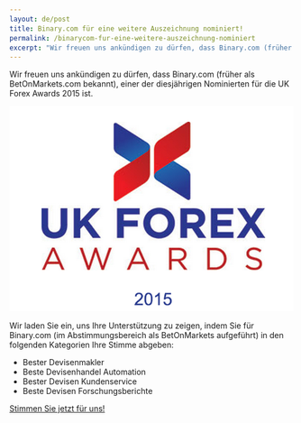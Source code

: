 ```yaml
---
layout: de/post
title: Binary.com für eine weitere Auszeichnung nominiert!
permalink: /binarycom-fur-eine-weitere-auszeichnung-nominiert
excerpt: "Wir freuen uns ankündigen zu dürfen, dass Binary.com (früher als BetOnMarkets.com) bekannt, einer der diesjährigen Nominierten für die UK Forex Awards 2015 ist."  
---
```


Wir freuen uns ankündigen zu dürfen, dass Binary.com (früher als BetOnMarkets.com bekannt), einer der diesjährigen Nominierten für die UK Forex Awards 2015 ist.

![](/images/ukforexawards2015.png)

Wir laden Sie ein, uns Ihre Unterstützung zu zeigen, indem Sie für Binary.com (im Abstimmungsbereich als BetOnMarkets aufgeführt) in den folgenden Kategorien Ihre Stimme abgeben:

* Bester Devisenmakler
* Beste Devisenhandel Automation
* Bester Devisen Kundenservice
* Beste Devisen Forschungsberichte

[Stimmen Sie jetzt für uns!](http://info.binary.com/ukfxawards15)